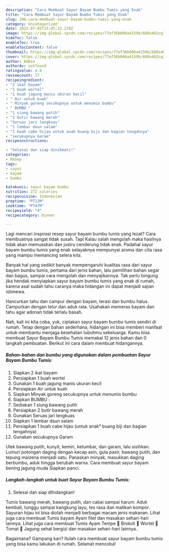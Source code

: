 ```yaml
---
description: "Cara Membuat Sayur Bayam Bumbu Tumis yang Enak"
title: "Cara Membuat Sayur Bayam Bumbu Tumis yang Enak"
slug: 296-cara-membuat-sayur-bayam-bumbu-tumis-yang-enak
category: Uncategorized
date: 2022-07-02T15:45:22.270Z
image: https://img-global.cpcdn.com/recipes/77ef36b006a4159b/680x482cq70/sayur-bayam-bumbu-tumis-foto-resep-utama.jpg
hideToc: false
enableToc: true
enableTocContent: false
thumbnail: https://img-global.cpcdn.com/recipes/77ef36b006a4159b/680x482cq70/sayur-bayam-bumbu-tumis-foto-resep-utama.jpg
cover: https://img-global.cpcdn.com/recipes/77ef36b006a4159b/680x482cq70/sayur-bayam-bumbu-tumis-foto-resep-utama.jpg
author: Admin
authorAv: notfound
ratingvalue: 4.8
reviewcount: 17
recipeingredient:
- "2 ikat bayam"
- "1 buah wortel"
- "1 buah jagung manis ukuran kecil"
- " Air untuk kuah"
- " Minyak goreng secukupnya untuk menumis bumbu"
- " BUMBU "
- "1 siung bawang putih"
- "2 butir bawang merah"
- "Seruas jari lengkuas"
- "1 lembar daun salam"
- "1 buah cabe hijau untuk anak buang biji dan bagian tengahnya"
- "secukupnya Garam"
recipeinstructions:

- "Selesai dan siap dinikmati!"
categories:
- Resep
tags:
- sayur
- bayam
- bumbu

katakunci: sayur bayam bumbu 
nutrition: 272 calories
recipecuisine: Indonesian
preptime: "PT12M"
cooktime: "PT47M"
recipeyield: "4"
recipecategory: Dinner

---
```



Lagi mencari inspirasi resep sayur bayam bumbu tumis yang lezat? Cara membuatnya sangat tidak susah. Tapi Kalau salah mengolah maka hasilnya tidak akan memuaskan dan justru cenderung tidak enak. Padahal sayur bayam bumbu tumis yang enak selayaknya mempunyai aroma dan cita rasa yang mampu memancing selera kita.


Banyak hal yang sedikit banyak mempengaruhi kualitas rasa dari sayur bayam bumbu tumis, pertama dari jenis bahan, lalu pemilihan bahan segar dan bagus, sampai cara mengolah dan menyajikannya. Tak perlu bingung jika hendak menyiapkan sayur bayam bumbu tumis yang enak di rumah, karena asal sudah tahu caranya maka hidangan ini dapat menjadi sajian istimewa.

Hancurkan tahu dan campur dengan bayam, terasi dan bumbu halus. Campurkan dengan telur dan aduk rata. Usahakan memeras bayam dan tahu agar adonan tidak terlalu basah.


Nah, kali ini kita coba, yuk, ciptakan sayur bayam bumbu tumis sendiri di rumah. Tetap dengan bahan sederhana, hidangan ini bisa memberi manfaat untuk membantu menjaga kesehatan tubuhmu sekeluarga. Kamu bisa membuat Sayur Bayam Bumbu Tumis memakai 12 jenis bahan dan 0 langkah pembuatan. Berikut ini cara dalam membuat hidangannya.

<!--inarticleads1-->

##### Bahan-bahan dan bumbu yang digunakan dalam pembuatan Sayur Bayam Bumbu Tumis:

1. Siapkan 2 ikat bayam
1. Persiapkan 1 buah wortel
1. Gunakan 1 buah jagung manis ukuran kecil
1. Persiapkan  Air untuk kuah
1. Siapkan  Minyak goreng secukupnya untuk menumis bumbu
1. Siapkan  BUMBU :
1. Sediakan 1 siung bawang putih
1. Persiapkan 2 butir bawang merah
1. Gunakan Seruas jari lengkuas
1. Siapkan 1 lembar daun salam
1. Persiapkan 1 buah cabe hijau (untuk anak² buang biji dan bagian tengahnya)
1. Gunakan secukupnya Garam


Ulek bawang putih, kunyit, kemiri, ketumbar, dan garam, lalu sisihkan. Lumuri potongan daging dengan kecap asin, gula pasir, bawang putih, dan tepung maizena menjadi satu. Panaskan minyak, masukkan daging berbumbu, aduk hingga berubah warna. Cara membuat sayur bayam bening jagung muda Siapkan panci. 

<!--inarticleads2-->

##### Langkah-langkah untuk buat Sayur Bayam Bumbu Tumis:


1. Selesai dan siap dihidangkan!

Tumis bawang merah, bawang putih, dan cabai sampai harum. Aduk kembali, tunggu sampai kangkung layu, tes rasa dan matikan kompor. Sayuran hijau ini bisa diolah menjadi berbagai macam jenis makanan. Lihat juga cara membuat Tumis bayam Ayam filet dan masakan sehari-hari lainnya. Lihat juga cara membuat Tumis Ayam Tempe 🥦 Brokoli 🥕 Wortel 🍅 Tomat 🌽 Jagung sehat bergizi dan masakan sehari-hari lainnya.. 

Bagaimana? Gampang kan? Itulah cara membuat sayur bayam bumbu tumis yang bisa kamu lakukan di rumah. Selamat mencoba!
